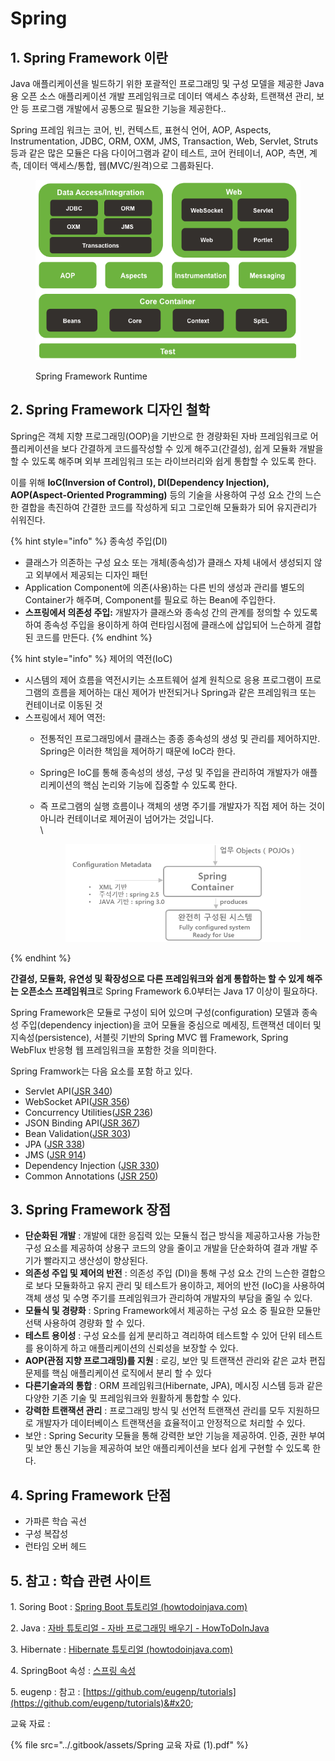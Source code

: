 # Spring

## 1. Spring **Framework 이란**

Java 애플리케이션을 빌드하기 위한 포괄적인 프로그래밍 및 구성 모델을 제공한 Java용 오픈 소스 애플리케이션 개발 프레임워크로  데이터 액세스 추상화, 트랜잭션 관리, 보안 등 프로그램 개발에서 공통으로 필요한 기능을 제공한다..

Spring 프레임 워크는 코어, 빈, 컨텍스트, 표현식 언어, AOP, Aspects, Instrumentation, JDBC, ORM, OXM, JMS, Transaction, Web, Servlet, Struts 등과 같은 많은 모듈은 다음 다이어그램과 같이 테스트, 코어 컨테이너, AOP, 측면, 계측, 데이터 액세스/통합, 웹(MVC/원격)으로 그룹화된다.

<figure><img src="../.gitbook/assets/image (182).png" alt="" width="465"><figcaption><p>Spring Framework Runtime</p></figcaption></figure>

## 2. Spring **Framework** 디자인 철학

Spring은 객체 지향 프로그래밍(OOP)을 기반으로 한 경량화된 자바 프레임워크로 어플리케이션을 보다 간결하게 코드를작성할 수 있게 해주고(간결성),  쉽게 모듈화 개발을 할 수 있도록 해주며 외부 프레임워크 또는 라이브러리와 쉽게 통합할 수 있도록 한다.&#x20;

이를 위해 **IoC(Inversion of Control), DI(Dependency Injection), AOP(Aspect-Oriented Programming)** 등의 기술을 사용하여  구성 요소 간의 느슨한 결합을 촉진하여 간결한 코드를 작성하게 되고 그로인해 모듈화가 되어 유지관리가 쉬워진다.

{% hint style="info" %}
종속성 주입(DI)

* 클래스가 의존하는 구성 요소 또는 개체(종속성)가 클래스 자체 내에서 생성되지 않고 외부에서 제공되는 디자인 패턴&#x20;
* Application Component에 의존(사용)하는 다른 빈의 생성과 관리를 별도의 Container가 해주며, Component를 필요로 하는 Bean에 주입한다.
* **스프링에서 의존성 주입:** 개발자가 클래스와 종속성 간의 관계를 정의할 수 있도록 하여 종속성 주입을 용이하게 하여 런타임시점에 클래스에 삽입되어 느슨하게 결합된 코드를 만든다.
{% endhint %}

{% hint style="info" %}
제어의 역전(IoC)

* 시스템의 제어 흐름을 역전시키는 소프트웨어 설계 원칙으로 응용 프로그램이 프로그램의 흐름을 제어하는 대신 제어가 반전되거나 Spring과 같은 프레임워크 또는 컨테이너로 이동된 것
* 스프링에서 제어 역전:&#x20;
  * 전통적인 프로그래밍에서 클래스는 종종 종속성의 생성 및 관리를 제어하지만. Spring은 이러한 책임을 제어하기 때문에 IoC라 한다.
  * Spring은 IoC를 통해 종속성의 생성, 구성 및 주입을 관리하여 개발자가 애플리케이션의 핵심 논리와 기능에 집중할 수 있도록 한다.
  *   즉 프로그램의 실행 흐름이나 객체의 생명 주기를 개발자가 직접 제어 하는 것이 아니라 컨테이너로 제어권이 넘어가는 것입니다.\
      \


      <figure><img src="../.gitbook/assets/image (326).png" alt=""><figcaption></figcaption></figure>
{% endhint %}



**간결성,  모듈화, 유연성 및 확장성으로 다른 프레임워크와 쉽게 통합하는 할 수 있게 해주는 오픈소스 프레임워크**로  Spring Framework 6.0부터는 Java 17 이상이 필요하다.

Spring Framework은 모듈로 구성이 되어 있으며 구성(configuration) 모델과 종속성 주입(dependency injection)을 코어 모듈을 중심으로 메세징, 트랜잭션 데이터 및 지속성(persistence), 서블릿 기반의 Spring MVC 웹 Framework, Spring WebFlux 반응형 웹 프레임워크을 포함한 것을 의미한다.

Spring Framwork는 다음 요소를 포함 하고 있다.

* Servlet API([JSR 340](https://jcp.org/en/jsr/detail?id=340))
* WebSocket API([JSR 356](https://www.jcp.org/en/jsr/detail?id=356))
* Concurrency Utilities([JSR 236](https://www.jcp.org/en/jsr/detail?id=236))
* JSON Binding API([JSR 367](https://jcp.org/en/jsr/detail?id=367))
* Bean Validation([JSR 303](https://jcp.org/en/jsr/detail?id=303))
* JPA ([JSR 338](https://jcp.org/en/jsr/detail?id=338))
* JMS ([JSR 914](https://jcp.org/en/jsr/detail?id=914))
* Dependency Injection ([JSR 330](https://www.jcp.org/en/jsr/detail?id=330))&#x20;
* Common Annotations ([JSR 250](https://jcp.org/en/jsr/detail?id=250))&#x20;

## 3. Spring **Framework 장점**

* **단순화된 개발** : 개발에 대한 응집력 있는 모듈식 접근 방식을 제공하고사용 가능한 구성 요소를 제공하여 상용구 코드의 양을 줄이고 개발을 단순화하여 결과 개발 주기가 빨라지고 생산성이 향상된다.&#x20;
* **의존성 주입 및 제어의 반전** : 의존성 주입 (DI)을 통해 구성 요소 간의 느슨한 결합으로 보다 모듈화하고 유지 관리 및 테스트가 용이하고, 제어의 반전 (IoC)을 사용하여 객체 생성 및 수명 주기를 프레임워크가 관리하여 개발자의 부담을 줄일 수 있다.
* **모듈식 및 경량화** : Spring Framework에서 제공하는 구성 요소 중 필요한 모듈만 선택 사용하여 경량화 할 수 있다.
* **테스트 용이성** : 구성 요소를 쉽게 분리하고 격리하여 테스트할 수 있어 단위 테스트를 용이하게 하고 애플리케이션의 신뢰성을 보장할 수 있다.
* **AOP(관점 지향 프로그래밍)를 지원** : 로깅, 보안 및 트랜잭션 관리와 같은 교차 편집 문제를 핵심 애플리케이션 로직에서 분리 할 수 있다
* **다른기술과의 통합** : ORM 프레임워크(Hibernate, JPA), 메시징 시스템 등과 같은 다양한 기존 기술 및 프레임워크와 원활하게 통합할 수 있다.
* **강력한 트랜잭션 관리** : 프로그래밍 방식 및 선언적 트랜잭션 관리를 모두 지원하므로 개발자가 데이터베이스 트랜잭션을 효율적이고 안정적으로 처리할 수 있다.&#x20;
* 보안 : Spring Security 모듈을 통해 강력한 보안 기능을 제공하여. 인증, 권한 부여 및 보안 통신 기능을 제공하여 보안 애플리케이션을 보다 쉽게 구현할 수 있도록 한다.

## 4. Spring **Framework 단점**

* 가파른 학습 곡선
* 구성 복잡성
* 런타임 오버 헤드

## **5. 참고 :** 학습 관련 사이트&#x20;

1\. Soring Boot : [Spring Boot 튜토리얼 (howtodoinjava.com)](https://howtodoinjava.com/series/spring-boot/)

2\. Java : [자바 튜토리얼 - 자바 프로그래밍 배우기 - HowToDoInJava](https://howtodoinjava.com/series/java-tutorial/)

3\. Hibernate : [Hibernate 튜토리얼 (howtodoinjava.com)](https://howtodoinjava.com/series/hibernate-tutorials/)

4\. SpringBoot 속성 : [스프링 속성](https://docs.spring.io/spring-boot/docs/current/reference/html/appendix-application-properties.html)

5\. eugenp : 참고 : [https://github.com/eugenp/tutorials](https://github.com/eugenp/tutorials)&#x20;



교육 자료 :   &#x20;

{% file src="../.gitbook/assets/Spring 교육 자료 (1).pdf" %}



&#x20;
